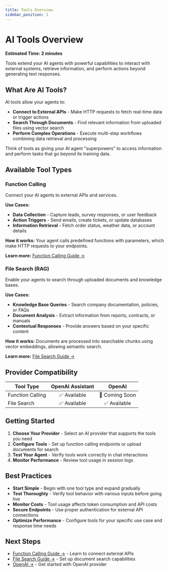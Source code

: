 ```yaml
---
title: Tools Overview
sidebar_position: 1
---
```


# AI Tools Overview

**Estimated Time: 2 minutes**

Tools extend your AI agents with powerful capabilities to interact with external systems, retrieve information, and perform actions beyond generating text responses.

## What Are AI Tools?

AI tools allow your agents to:

- **Connect to External APIs** - Make HTTP requests to fetch real-time data or trigger actions
- **Search Through Documents** - Find relevant information from uploaded files using vector search
- **Perform Complex Operations** - Execute multi-step workflows combining data retrieval and processing

Think of tools as giving your AI agent "superpowers" to access information and perform tasks that go beyond its training data.

## Available Tool Types

### Function Calling

Connect your AI agents to external APIs and services.

**Use Cases:**
- **Data Collection** - Capture leads, survey responses, or user feedback
- **Action Triggers** - Send emails, create tickets, or update databases  
- **Information Retrieval** - Fetch order status, weather data, or account details

**How it works:** Your agent calls predefined functions with parameters, which make HTTP requests to your endpoints.

**Learn more:** [Function Calling Guide →](/docs/tools/function-calling)

### File Search (RAG)

Enable your agents to search through uploaded documents and knowledge bases.

**Use Cases:**
- **Knowledge Base Queries** - Search company documentation, policies, or FAQs
- **Document Analysis** - Extract information from reports, contracts, or manuals
- **Contextual Responses** - Provide answers based on your specific content

**How it works:** Documents are processed into searchable chunks using vector embeddings, allowing semantic search.

**Learn more:** [File Search Guide →](/docs/tools/file-search)

## Provider Compatibility

| Tool Type | OpenAI Assistant | OpenAI |
|-----------|:----------------:|:------:|
| Function Calling | ✅ Available | 🚧 Coming Soon |
| File Search | ✅ Available | ✅ Available |

## Getting Started

1. **Choose Your Provider** - Select an AI provider that supports the tools you need
2. **Configure Tools** - Set up function calling endpoints or upload documents for search
3. **Test Your Agent** - Verify tools work correctly in chat interactions
4. **Monitor Performance** - Review tool usage in session logs

## Best Practices

- **Start Simple** - Begin with one tool type and expand gradually
- **Test Thoroughly** - Verify tool behavior with various inputs before going live
- **Monitor Costs** - Tool usage affects token consumption and API costs
- **Secure Endpoints** - Use proper authentication for external API connections
- **Optimize Performance** - Configure tools for your specific use case and response time needs

## Next Steps

- [Function Calling Guide →](/docs/tools/function-calling) - Learn to connect external APIs
- [File Search Guide →](/docs/tools/file-search) - Set up document search capabilities
- [OpenAI →](/docs/providers/openai/create-resource) - Get started with OpenAI provider